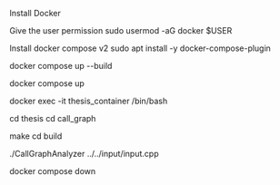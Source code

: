 Install Docker

Give the user permission
sudo usermod -aG docker $USER

Install docker compose v2
sudo apt install -y docker-compose-plugin

docker compose up --build

docker compose up

docker exec -it thesis_container /bin/bash


cd thesis
cd call_graph 

make 
cd build

./CallGraphAnalyzer ../../input/input.cpp 

docker compose down